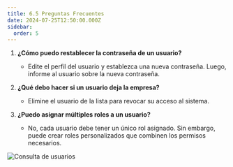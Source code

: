 ```yaml
---
title: 6.5 Preguntas Frecuentes
date: 2024-07-25T12:50:00.000Z
sidebar:
  order: 5
---
```



1. **¿Cómo puedo restablecer la contraseña de un usuario?**

   * Edite el perfil del usuario y establezca una nueva contraseña. Luego, informe al usuario sobre la nueva contraseña.
2. **¿Qué debo hacer si un usuario deja la empresa?**

   * Elimine el usuario de la lista para revocar su acceso al sistema.
3. **¿Puedo asignar múltiples roles a un usuario?**

   * No, cada usuario debe tener un único rol asignado. Sin embargo, puede crear roles personalizados que combinen los permisos necesarios.

![Consulta de usuarios](/images/uploads/consulta-de-usuarios.png "Pantalla Consulta de Usuarios")
